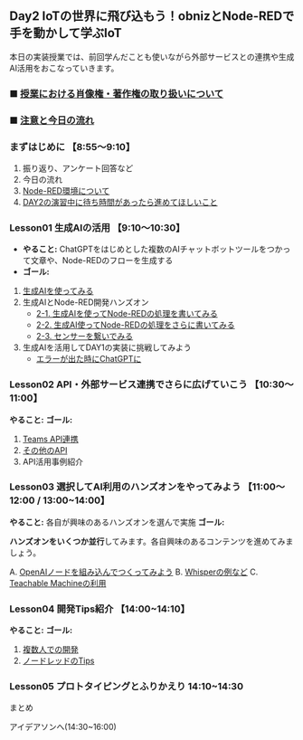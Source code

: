 ## Day2 IoTの世界に飛び込もう！obnizとNode-REDで手を動かして学ぶIoT

本日の実装授業では、前回学んだことも使いながら外部サービスとの連携や生成AI活用をおこなっていきます。

### ■ [授業における肖像権・著作権の取り扱いについて](https://protoout.notion.site/acde308ffe03498fad30a271b4a7b128?pvs=4)
### ■ [注意と今日の流れ](./lesson00-info.md)

### まずはじめに 【8:55〜9:10】

1. 振り返り、アンケート回答など
2. 今日の流れ
3. [Node-RED環境について](./)
4. [DAY2の演習中に待ち時間があったら進めてほしいこと](./day2-sukima.md)

### Lesson01 生成AIの活用 【9:10〜10:30】

- **やること:** ChatGPTをはじめとした複数のAIチャットボットツールをつかって文章や、Node-REDのフローを生成する
- **ゴール:** 

1. [生成AIを使ってみる](./lesson01-generative-ai/01_overview.md)
2. 生成AIとNode-RED開発ハンズオン
    - [2-1. 生成AIを使ってNode-REDの処理を書いてみる](./lesson01-generative-ai/02_1_make-node-red-flow.md)
    - [2-2. 生成AI使ってNode-REDの処理をさらに書いてみる](./lesson01-generative-ai/02_2_update-node-red-flow.md)
    - [2-3. センサーを繋いでみる](./lesson01-generative-ai/02_3_sensor.md)
3. 生成AIを活用してDAY1の実装に挑戦してみよう
    - [エラーが出た時にChatGPTに]()

### Lesson02 API・外部サービス連携でさらに広げていこう 【10:30〜11:00】

**やること:** 
**ゴール:** 

1. [Teams API連携](./lesson02-api/01_teams.md)
2. [その他のAPI](./lesson02-api/02_nasa.md)
3. API活用事例紹介

### Lesson03 選択してAI利用のハンズオンをやってみよう 【11:00〜12:00 / 13:00~14:00】

**やること:** 各自が興味のあるハンズオンを選んで実施
**ゴール:** 

**ハンズオンをいくつか並行**してみます。各自興味のあるコンテンツを進めてみましょう。

A. [OpenAIノードを組み込んでつくってみよう](./lesson03-handson/a_openai-node.md)
B. [Whisperの例など]()
C. [Teachable Machineの利用]()

### Lesson04 開発Tips紹介 【14:00~14:10】

**やること:** 
**ゴール:** 

1. [複数人での開発]()
2. [ノードレッドのTips]()

### Lesson05 プロトタイピングとふりかえり 14:10~14:30

まとめ

アイデアソンへ(14:30~16:00)